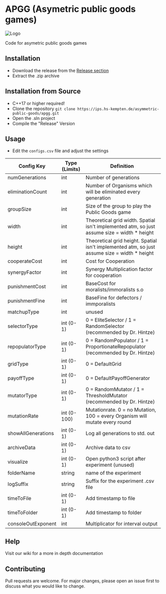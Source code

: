# APGG (Asymetric public goods games)

![Logo](https://mirko.dev/apgg_logo_full.png)

Code for asymetric public goods games

## Installation
* Download the release from the [Release section ](https://ips.hs-kempten.de/asymmetric-public-goods/apgg/releases)
* Extract the .zip archive

## Installation from Source

* C++17 or higher required!
* Clone the repository `git clone https://ips.hs-kempten.de/asymmetric-public-goods/apgg.git`
* Open the .sln project
* Compile the "Release" Version

## Usage
* Edit the `configs.csv` file and adjust the settings

| Config Key | Type (Limits) | Definition |
| -------- | -------- | -------- |
| numGenerations | int | Number of generations |
| eliminationCount |  int | Number of Organisms which will be eliminated every generation |
|groupSize | int |   Size of the group to play the Public Goods game |
|width | int | Theoretical grid width. Spatial isn't implemented atm, so just assume size = width * height |
|height | int | Theoretical grid height. Spatial isn't implemented atm, so just assume size = width * height |
|cooperateCost| int | Cost for Cooperation |
|synergyFactor| int | Synergy Multiplication factor for cooperation |
|punishmentCost| int | BaseCost for moralists/immoralists  s.o |
|punishmentFine | int | BaseFine for defectors / immporalists |
|matchupType | int | unused |
|selectorType| int  (0-1) |  0 = EliteSelector / 1 = RandomSelector (recommended by Dr. Hintze) |
|repopulatorType | int  (0-1) | 0 = RandomPopulator / 1 = ProportionateRepopulator (recommended by Dr. Hintze) |
|gridType | int  (0-1) | 0 = DefaultGrid |
|payoffType | int  (0-1) | 0 = DefaultPayoffGenerator |
|mutatorType | int  (0-1) | 0 = RandomMutator / 1 = ThresholdMutator (recommended by Dr. Hintze) |
|mutationRate | int  (0-100) | Mutationrate. 0 = no Mutation, 100 = every Organism will mutate every round |
|showAllGenerations | int  (0-1)  | Log all generations to std. out |
|archiveData | int  (0-1) | Archive data to csv | 
|visualize | int (0-1) | Open python3 script after experiment (unused) | 
|folderName| string  | name of the experiment
|logSuffix | string | Suffix for the experiment .csv file |
|timeToFile | int  (0-1) | Add timestamp to file | 
|timeToFolder | int (0-1) | Add timestamp to folder |
|consoleOutExponent | int  | Multiplicator for interval output |

## Help
Visit our wiki for a more in depth documentation

## Contributing
Pull requests are welcome. For major changes, please open an issue first to discuss what you would like to change.